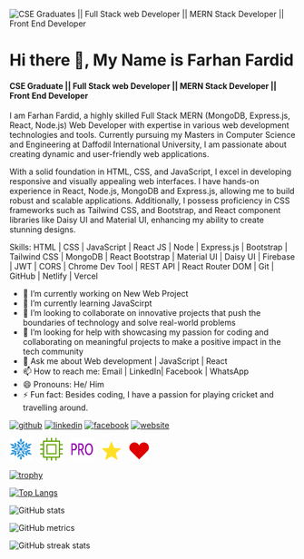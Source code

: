 ![CSE Graduates || Full Stack web Developer || MERN Stack Developer || Front End Developer](https://fiverr-res.cloudinary.com/images/t_main1,q_auto,f_auto,q_auto,f_auto/gigs/321229691/original/078ffb45d9f2396c70bd0cf1d534d96c5b1d4be7/be-your-mern-stack-expert.png)
# Hi there 👋, My Name is Farhan Fardid
#### CSE Graduate || Full Stack web Developer || MERN Stack Developer || Front End Developer


I am Farhan Fardid, a highly skilled Full Stack MERN (MongoDB, Express.js, React, Node.js) Web Developer with expertise in various web development technologies and tools. Currently pursuing my Masters in Computer Science and Engineering at Daffodil International University, I am passionate about creating dynamic and user-friendly web applications.

With a solid foundation in HTML, CSS, and JavaScript, I excel in developing responsive and visually appealing web interfaces. I have hands-on experience in React, Node.js, MongoDB and Express.js, allowing me to build robust and scalable applications. Additionally, I possess proficiency in CSS frameworks such as Tailwind CSS, and Bootstrap, and React component libraries like Daisy UI and Material UI, enhancing my ability to create stunning designs.

Skills: HTML | CSS | JavaScript | React JS | Node | Express.js | Bootstrap | Tailwind CSS | MongoDB | React Bootstrap | Material UI | Daisy UI | Firebase | JWT | CORS | Chrome Dev Tool | REST API | React Router DOM | Git | GitHub | Netlify | Vercel 

- 🔭 I’m currently working on New Web Project 
- 🌱 I’m currently learning JavaScirpt 
- 👯 I’m looking to collaborate on innovative projects that push the boundaries of technology and solve real-world problems 
- 🤔 I’m looking for help with showcasing my passion for coding and collaborating on meaningful projects to make a positive impact in the tech community 
- 💬 Ask me about Web development | JavaScript | React 
- 📫 How to reach me: Email | LinkedIn| Facebook | WhatsApp  
- 😄 Pronouns: He/ Him 
- ⚡ Fun fact: Besides coding, I have a passion for playing cricket and travelling around. 


[<img src='https://cdn.jsdelivr.net/npm/simple-icons@3.0.1/icons/github.svg' alt='github' height='40'>](https://github.com/FarhanFardid)  [<img src='https://cdn.jsdelivr.net/npm/simple-icons@3.0.1/icons/linkedin.svg' alt='linkedin' height='40'>](https://www.linkedin.com/in/https://www.linkedin.com/in/farhan-fardid-3334a3278//)  [<img src='https://cdn.jsdelivr.net/npm/simple-icons@3.0.1/icons/facebook.svg' alt='facebook' height='40'>](https://www.facebook.com/https://www.facebook.com/farhan.fardid)  [<img src='https://cdn.jsdelivr.net/npm/simple-icons@3.0.1/icons/icloud.svg' alt='website' height='40'>](https://64a300768cd57a2daacb1c0b--scintillating-otter-c5427b.netlify.app/)  

<a href='https://archiveprogram.github.com/'><img src='https://raw.githubusercontent.com/acervenky/animated-github-badges/master/assets/acbadge.gif' width='40' height='40'></a> <a href='https://docs.github.com/en/developers'><img src='https://raw.githubusercontent.com/acervenky/animated-github-badges/master/assets/devbadge.gif' width='40' height='40'></a> <a href='https://github.com/pricing'><img src='https://raw.githubusercontent.com/acervenky/animated-github-badges/master/assets/pro.gif' width='40' height='40'></a> <a href='https://stars.github.com/'><img src='https://raw.githubusercontent.com/acervenky/animated-github-badges/master/assets/starbadge.gif' width='35' height='35'></a> <a href='https://docs.github.com/en/github/supporting-the-open-source-community-with-github-sponsors'><img src='https://raw.githubusercontent.com/acervenky/animated-github-badges/master/assets/sponsorbadge.gif' width='35' height='35'></a> 

[![trophy](https://github-profile-trophy.vercel.app/?username=FarhanFardid)](https://github.com/ryo-ma/github-profile-trophy)

[![Top Langs](https://github-readme-stats.vercel.app/api/top-langs/?username=FarhanFardid)](https://github.com/anuraghazra/github-readme-stats)

![GitHub stats](https://github-readme-stats.vercel.app/api?username=FarhanFardid&show_icons=true&count_private=true)  

![GitHub metrics](https://metrics.lecoq.io/FarhanFardid)  

![GitHub streak stats](https://streak-stats.demolab.com/?user=FarhanFardid)  

